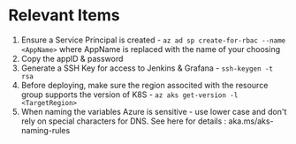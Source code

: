 # Relevant Items

1) Ensure a Service Principal is created - `az ad sp create-for-rbac --name <AppName>` where AppName is replaced with the name of your choosing
2) Copy the appID & password
3) Generate a SSH Key for access to Jenkins & Grafana - `ssh-keygen -t rsa`
4) Before deploying, make sure the region associted with the resource group supports the version of K8S - `az aks get-version -l <TargetRegion>`
5) When naming the variables Azure is sensitive - use lower case and don't rely on special characters for DNS. See here for details : aka.ms/aks-naming-rules
